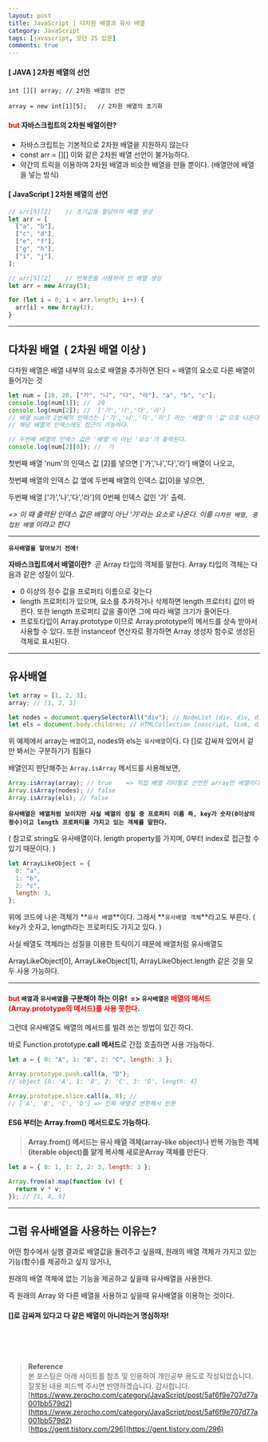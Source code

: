 ```yaml
---
layout: post
title: JavaScript | 다차원 배열과 유사 배열
category: JavaScript
tags: [javascript, 모던 JS 입문]
comments: true
---
```


#### [ JAVA ] 2차원 배열의 선언

```
int [][] array; // 2차원 배열의 선언

array = new int[1][5];   // 2차원 배열의 초기화
```

#### <font color='red'>but</font> 자바스크립트의 2차원 배열이란?

- 자바스크립트는 기본적으로 2차원 배열을 지원하지 않는다
- const arr = \[\]\[\] 이와 같은 2차원 배열 선언이 불가능하다.
- 약간의 트릭을 이용하여 2차원 배열과 비슷한 배열을 만들 뿐이다. (배열안에 배열을 넣는 방식)

#### [ JavaScript ] 2차원 배열의 선언

```javascript
// arr[5][2]    // 초기값을 할당하여 배열 생성
let arr = [
  ["a", "b"],
  ["c", "d"],
  ["e", "f"],
  ["g", "h"],
  ["i", "j"],
];

// arr[5][2]    // 반복문을 사용하여 빈 배열 생성
let arr = new Array(5);

for (let i = 0; i < arr.length; i++) {
  arr[i] = new Array(2);
}
```

---

## 다차원 배열  ( 2차원 배열 이상 )

다차원 배열은 배열 내부의 요소로 배열을 추가하면 된다 = 배열의 요소로 다른 배열이 들어가는 것

```javascript
let num = [10, 20, ["가", "나", "다", "라"], "a", "b", "c"];
console.log(num[1]); //  20
console.log(num[2]); //  ['가','나','다','라']
// 배열 num의 2번째의 인덱스는 ['가','나','다','라'] 라는 '배열'이 '값'으로 나온다.
// 해당 배열의 인덱스에도 접근이 가능하다.

// 두번째 배열의 인덱스 값은 '배열'이 아닌 '요소'가 출력된다.
console.log(num[2][0]); //  가
```

첫번째 배열 'num'의 인덱스 값 \[2\]를 넣으면 \['가','나','다','라'\] 배열이 나오고,

첫번째 배열의 인덱스 값 옆에 두번째 배열의 인덱스 값\[0\]을 넣으면,

두번째 배열 \['가','나','다','라'\]의 0번째 인덱스 값인 '가' 출력.

_\=> 이 때 출력된 인덱스 값은 배열이 아닌 '가'라는 요소로 나온다. 이를 `다차원 배열, 중첩된 배열` 이라고 한다_

---

**`유사배열을 알아보기 전에!`**

**자바스크립트에서 배열이란?**  곧 Array 타입의 객체를 말한다. Array 타입의 객체는 다음과 같은 성질이 있다.

- 0 이상의 정수 값을 프로퍼티 이름으로 갖는다
- length 프로퍼티가 있으며, 요소를 추가하거나 삭제하면 length 프로터티 값이 바뀐다. 또한 length 프로퍼티 값을 줄이면 그에 따라 배열 크기가 줄어든다.
- 프로토타입이 Array.prototype 이므로 Array.prototype의 메서드를 상속 받아서 사용할 수 있다. 또한 instanceof 연산자로 평가하면 Array 생성자 함수로 생성된 객체로 표시된다.

---

## 유사배열

```javascript
let array = [1, 2, 3];
array; // [1, 2, 3]

let nodes = document.querySelectorAll("div"); // NodeList [div, div, div, div, div, ...]
let els = document.body.children; // HTMLCollection [noscript, link, div, script, ...]
```

위 예제에서 array는 `배열`이고, nodes와 els는 `유사배열`이다. 다 []로 감싸져 있어서 겉만 봐서는 구분하기가 힘들다

배열인지 판단해주는 `Array.isArray` 메서드를 사용해보면,

```javascript
Array.isArray(array); // true    => 직접 배열 리터럴로 선언한 array만 배열이다.
Array.isArray(nodes); // false
Array.isArray(els); // false
```

**`유사배열은 배열처럼 보이지만 사실 배열의 성질 중 프로퍼티 이름 즉, key가 숫자(0이상의 정수)이고 length 프로퍼티를 가지고 있는 객체를 말한다.`**

( 참고로 string도 유사배열이다. length property를 가지며, 0부터 index로 접근할 수 있기 때문이다. )

```javascript
let ArrayLikeObject = {
  0: "a",
  1: "b",
  2: "c",
  length: 3,
};
```

위에 코드에 나온 객체가 **`유사 배열`**이다. 그래서 **`유사배열 객체`**라고도 부른다. ( key가 숫자고, length라는 프로퍼티도 가지고 있다. )

사실 배열도 객체라는 성질을 이용한 트릭이기 때문에 배열처럼 유사배열도

ArrayLikeObject\[0\], ArrayLikeObject\[1\], ArrayLikeObject.length 같은 것을 모두 사용 가능하다.

---

#### <font color='red'>but</font> `배열`과 `유사배열`을 구분해야 하는 이유!  => `유사배열은` <font color='red'>배열의 메서드(Array.prototype의 메서드)를 사용 못한다.</font>

그런데 유사배열도 배열의 메서드를 빌려 쓰는 방법이 있긴 하다.

바로 Function.prototype.**call 메서드**로 간접 호출하면 사용 가능하다.

```javascript
let a = { 0: "A", 1: "B", 2: "C", length: 3 };

Array.prototype.push.call(a, "D");
// object {0: 'A', 1: 'B', 2: 'C', 3: 'D', length: 4}

Array.prototype.slice.call(a, 0); //
// ['A', 'B', 'C', 'D'] => 진짜 배열로 변환해서 반환
```

#### **ES6 부터는 Array.from() 메서드로도 가능하다.**

> **Array.from() 메서드는 유사 배열 객체(array-like object)나 반복 가능한 객체(iterable object)를 얕게 복사해 새로운Array 객체를 만든다.**

```javascript
let a = { 0: 1, 1: 2, 2: 3, length: 3 };

Array.from(a).map(function (v) {
  return v * v;
}); // [1, 4, 9]
```

---

## 그럼 유사배열을 사용하는 이유는?

어떤 함수에서 실행 결과로 배열값을 돌려주고 싶을때, 원래의 배열 객체가 가지고 있는 기능(함수)를 제공하고 싶지 않거나,

원래의 배열 객체에 없는 기능을 제공하고 싶을때 유사배열을 사용한다.

즉 원래의 Array 와 다른 배열을 사용하고 싶을때 유사배열을 이용하는 것이다.

#### []로 감싸져 있다고 다 같은 배열이 아니라는거 명심하자!

<br>
<br>
<br>

> **Reference**  
> 본 포스팅은 아래 사이트를 참조 및 인용하여 개인공부 용도로 작성되었습니다.  
> 잘못된 내용 피드백 주시면 반영하겠습니다. 감사합니다.  
> [https://www.zerocho.com/category/JavaScript/post/5af6f9e707d77a001bb579d2](https://www.zerocho.com/category/JavaScript/post/5af6f9e707d77a001bb579d2)  
> [https://gent.tistory.com/296](https://gent.tistory.com/296)
